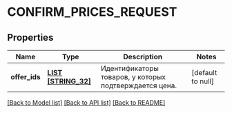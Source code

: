 # CONFIRM_PRICES_REQUEST

## Properties
Name | Type | Description | Notes
------------ | ------------- | ------------- | -------------
**offer_ids** | [**LIST [STRING_32]**](STRING_32.md) | Идентификаторы товаров, у которых подтверждается цена. | [default to null]

[[Back to Model list]](../README.md#documentation-for-models) [[Back to API list]](../README.md#documentation-for-api-endpoints) [[Back to README]](../README.md)


